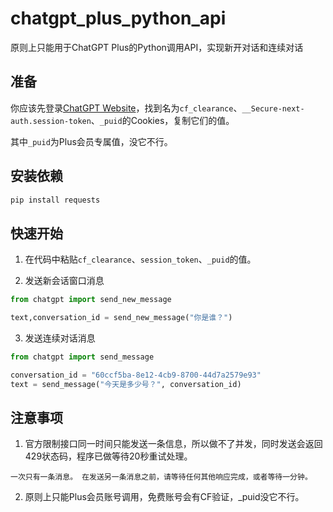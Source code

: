 # chatgpt_plus_python_api
原则上只能用于ChatGPT Plus的Python调用API，实现新开对话和连续对话

## 准备

你应该先登录[ChatGPT Website](https://chat.openai.com/chat)，找到名为`cf_clearance`、`__Secure-next-auth.session-token`、`_puid`的Cookies，复制它们的值。

其中`_puid`为Plus会员专属值，没它不行。

## 安装依赖

``` bash
pip install requests
```

## 快速开始

1. 在代码中粘贴`cf_clearance`、`session_token`、`_puid`的值。

2. 发送新会话窗口消息

``` python
from chatgpt import send_new_message

text,conversation_id = send_new_message("你是谁？")
```

3. 发送连续对话消息

``` python
from chatgpt import send_message

conversation_id = "60ccf5ba-8e12-4cb9-8700-44d7a2579e93"
text = send_message("今天是多少号？", conversation_id)
```

## 注意事项

1. 官方限制接口同一时间只能发送一条信息，所以做不了并发，同时发送会返回429状态码，程序已做等待20秒重试处理。

`一次只有一条消息。 在发送另一条消息之前，请等待任何其他响应完成，或者等待一分钟。`

2. 原则上只能Plus会员账号调用，免费账号会有CF验证，_puid没它不行。
